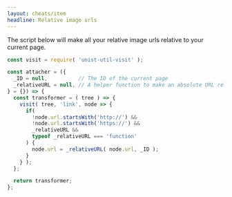 ```yaml
---
layout: cheats/item
headline: Relative image urls
---
```


The script below will make all your relative image urls relative to your current page.

```js
const visit = require( 'unist-util-visit' );

const attacher = ({
  _ID = null,          // The ID of the current page
  _relativeURL = null, // A helper function to make an absolute URL relative
} = {}) => {
  const transformer = ( tree ) => {
    visit( tree, 'link', node => {
      if(
        !node.url.startsWith('http://') &&
        !node.url.startsWith('https://') &&
        _relativeURL &&
        typeof _relativeURL === 'function'
      ) {
        node.url = _relativeURL( node.url, _ID );
      }
    } );
  };

  return transformer;
};
```
